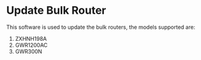# Update Bulk Router

This software is used to update the bulk routers, the models supported are:

<ol>
  <li>ZXHNH198A</li>
  <li>GWR1200AC</li>
  <li>GWR300N</li>
</ol>

